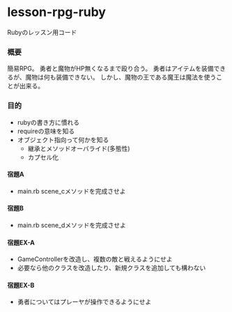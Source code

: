 # lesson-rpg-ruby
Rubyのレッスン用コード

### 概要
簡易RPG。
勇者と魔物がHP無くなるまで殴り合う。
勇者はアイテムを装備できるが、魔物は何も装備できない。
しかし、魔物の王である魔王は魔法を使うことが出来る。

### 目的
- rubyの書き方に慣れる
- requireの意味を知る
- オブジェクト指向って何かを知る
    - 継承とメソッドオーバライド(多態性)
    - カプセル化
#### 宿題A
- main.rb scene_cメソッドを完成させよ

#### 宿題B
- main.rb scene_dメソッドを完成させよ

#### 宿題EX-A
- GameControllerを改造し、複数の敵と戦えるようにせよ
- 必要なら他のクラスを改造したり、新規クラスを追加しても構わない

#### 宿題EX-B
- 勇者についてはプレーヤが操作できるようにせよ
